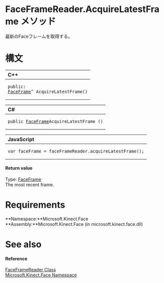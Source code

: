FaceFrameReader.AcquireLatestFrame メソッド  
=========================================  

最新のFaceフレームを取得する。
<span id="syntaxSection"></span>

構文
======  

<table>
<colgroup>
<col width="100%" />
</colgroup>
<thead>
<tr class="header">
<th align="left">C++</th>
</tr>
</thead>
<tbody>
<tr class="odd">
<td align="left"><pre><code>public:  
<a href="../../FaceFrame_Class.md">FaceFrame</a>^ AcquireLatestFrame()</code></pre></td>
</tr>
</tbody>
</table>

<table>
<colgroup>
<col width="100%" />
</colgroup>
<thead>
<tr class="header">
<th align="left">C#</th>
</tr>
</thead>
<tbody>
<tr class="odd">
<td align="left"><pre><code>public <a href="../../FaceFrame_Class.md">FaceFrame</a>AcquireLatestFrame ()</code></pre></td>
</tr>
</tbody>
</table>

<table>
<colgroup>
<col width="100%" />
</colgroup>
<thead>
<tr class="header">
<th align="left">JavaScript</th>
</tr>
</thead>
<tbody>
<tr class="odd">
<td align="left"><pre><code>var faceFrame = faceFrameReader.acquireLatestFrame();</code></pre></td>
</tr>
</tbody>
</table>

<span id="ID4EV"></span>
#### Return value  

Type: [FaceFrame](../../FaceFrame_Class.md)  
The most recent frame.  

<span id="requirements"></span>

Requirements  
============  

**Namespace:**Microsoft.Kinect.Face  
**Assembly:**Microsoft.Kinect.Face (in microsoft.kinect.face.dll)  

<span id="ID4EAB"></span>

See also  
========  

<span id="ID4ECB"></span>
#### Reference  

[FaceFrameReader Class](../../FaceFrameReader_Class.md)  
 [Microsoft.Kinect.Face Namespace](../../../Kinect.Face.md)  



<!--Please do not edit the data in the comment block below.-->
<!--
TOCTitle : AcquireLatestFrame Method
RLTitle : FaceFrameReader.AcquireLatestFrame Method
KeywordK : AcquireLatestFrame method
KeywordK : FaceFrameReader.AcquireLatestFrame method
KeywordF : Microsoft.Kinect.Face.FaceFrameReader.AcquireLatestFrame
KeywordF : FaceFrameReader.AcquireLatestFrame
KeywordF : AcquireLatestFrame
KeywordF : Microsoft.Kinect.Face.FaceFrameReader.AcquireLatestFrame
KeywordA : M:Microsoft.Kinect.Face.FaceFrameReader.AcquireLatestFrame
AssetID : M:Microsoft.Kinect.Face.FaceFrameReader.AcquireLatestFrame
Locale : en-us
CommunityContent : 1
APIType : Managed
APILocation : microsoft.kinect.face.dll
APIName : Microsoft.Kinect.Face.FaceFrameReader.AcquireLatestFrame
TargetOS : Windows
TopicType : kbSyntax
DevLang : VB
DevLang : CSharp
DevLang : JavaScript
DevLang : C++
DocSet : K4Wv2
ProjType : K4Wv2Proj
Technology : Kinect for Windows
Product : Kinect for Windows SDK v2
productversion : 20
-->
